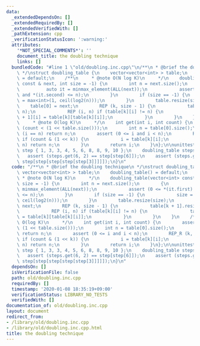 ```yaml
---
data:
  _extendedDependsOn: []
  _extendedRequiredBy: []
  _extendedVerifiedWith: []
  _pathExtension: cpp
  _verificationStatusIcon: ':warning:'
  attributes:
    '*NOT_SPECIAL_COMMENTS*': ''
    document_title: the doubling technique
    links: []
  bundledCode: "#line 1 \"old/doubling.inc.cpp\"\n/**\n * @brief the doubling technique\n\
    \ */\nstruct doubling_table {\n    vector<vector<int> > table;\n    doubling_table()\
    \ = default;\n    /**\n     * @note O(N log K)\n     */\n    doubling_table(vector<int>\
    \ const & next, int size = -1) {\n        int n = next.size();\n        {\n  \
    \          auto it = minmax_element(ALL(next));\n            assert (0 <= *(it.first)\
    \ and *(it.second) <= n);\n        }\n        if (size == -1) {\n            size\
    \ = max<int>(1, ceil(log2(n)));\n        }\n        table.resize(size);\n    \
    \    table[0] = next;\n        REP (k, size - 1) {\n            table[k + 1].resize(n,\
    \ n);\n            REP (i, n) if (table[k][i] != n) {\n                table[k\
    \ + 1][i] = table[k][table[k][i]];\n            }\n        }\n    }\n    /**\n\
    \     * @note O(log K)\n     */\n    int get(int i, int count) {\n        assert\
    \ (count < (1 << table.size()));\n        int n = table[0].size();\n        if\
    \ (i == n) return n;\n        assert (0 <= i and i < n);\n        REP_R (k, table.size())\
    \ if (count & (1 << k)) {\n            i = table[k][i];\n            if (i ==\
    \ n) return n;\n        }\n        return i;\n    }\n};\n\nunittest {\n    vector<int>\
    \ step { 1, 3, 3, 4, 5, 6, 8, 8, 9, 10 };\n    doubling_table steps(step);\n \
    \   assert (steps.get(6, 2) == step[step[6]]);\n    assert (steps.get(3, 5) ==\
    \ step[step[step[step[step[3]]]]]);\n}\n"
  code: "/**\n * @brief the doubling technique\n */\nstruct doubling_table {\n   \
    \ vector<vector<int> > table;\n    doubling_table() = default;\n    /**\n    \
    \ * @note O(N log K)\n     */\n    doubling_table(vector<int> const & next, int\
    \ size = -1) {\n        int n = next.size();\n        {\n            auto it =\
    \ minmax_element(ALL(next));\n            assert (0 <= *(it.first) and *(it.second)\
    \ <= n);\n        }\n        if (size == -1) {\n            size = max<int>(1,\
    \ ceil(log2(n)));\n        }\n        table.resize(size);\n        table[0] =\
    \ next;\n        REP (k, size - 1) {\n            table[k + 1].resize(n, n);\n\
    \            REP (i, n) if (table[k][i] != n) {\n                table[k + 1][i]\
    \ = table[k][table[k][i]];\n            }\n        }\n    }\n    /**\n     * @note\
    \ O(log K)\n     */\n    int get(int i, int count) {\n        assert (count <\
    \ (1 << table.size()));\n        int n = table[0].size();\n        if (i == n)\
    \ return n;\n        assert (0 <= i and i < n);\n        REP_R (k, table.size())\
    \ if (count & (1 << k)) {\n            i = table[k][i];\n            if (i ==\
    \ n) return n;\n        }\n        return i;\n    }\n};\n\nunittest {\n    vector<int>\
    \ step { 1, 3, 3, 4, 5, 6, 8, 8, 9, 10 };\n    doubling_table steps(step);\n \
    \   assert (steps.get(6, 2) == step[step[6]]);\n    assert (steps.get(3, 5) ==\
    \ step[step[step[step[step[3]]]]]);\n}\n"
  dependsOn: []
  isVerificationFile: false
  path: old/doubling.inc.cpp
  requiredBy: []
  timestamp: '2020-01-08 18:35:19+09:00'
  verificationStatus: LIBRARY_NO_TESTS
  verifiedWith: []
documentation_of: old/doubling.inc.cpp
layout: document
redirect_from:
- /library/old/doubling.inc.cpp
- /library/old/doubling.inc.cpp.html
title: the doubling technique
---
```

